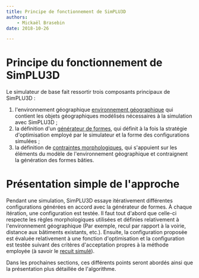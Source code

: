 ```yaml
---
title: Principe de fonctionnement de SimPLU3D
authors:
    - Mickaël Brasebin
date: 2018-10-26

---
```


# Principe du fonctionnement de SimPLU3D

Le simulateur de base fait ressortir trois composants principaux de SimPLU3D :

1. l'environnement géographique [environnement géographique](../envgeo/intro.md) qui contient les objets géographiques modélisés nécessaires à la simulation avec SimPLU3D ;
2. la définition d'un [générateur de formes](../generator/intro.md), qui définit à la fois la stratégie d'optimisation employé par le simulateur et la forme des configurations simulées ;
3. la définition de [contraintes morphologiques](../rules/intro.md), qui s'appuient sur les éléments du modèle de l'environnement géographique et contraignent la génération des formes bâties.

# Présentation simple de l'approche

Pendant une simulation, SimPLU3D essaye itérativement différentes configurations générées en accord avec la générateur de formes. À chaque itération, une configuration est testée. Il faut tout d'abord que celle-ci respecte les règles morphologiques utilisées et définies relativement à l'environnement géographique (Par exemple, recul par rapport à la voirie, distance aux bâtiments existants, etc.). Ensuite, la configuration proposée est évaluée relativement à une fonction d'optimisation et la configuration est testée suivant des critères d'acceptation propres à la méthode employée (à savoir le [recuit simulé](https://fr.wikipedia.org/wiki/Recuit_simul%C3%A9)).

Dans les prochaines sections, ces différents points seront abordés ainsi que la présentation plus détaillée de l'algorithme.

